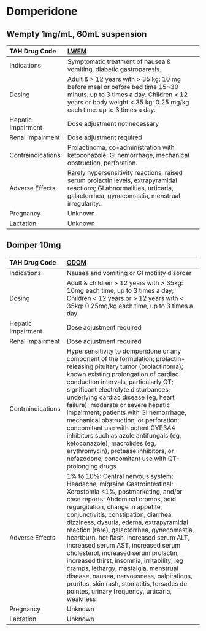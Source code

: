 # Domperidone

## Wempty 1mg/mL, 60mL suspension

| TAH Drug Code      | [LWEM](https://www.tahsda.org.tw/drugs/hissearch.php?drug_code=LWEM)                                                                                                                            |
|:-------------------|:------------------------------------------------------------------------------------------------------------------------------------------------------------------------------------------------|
| Indications        | Symptomatic treatment of nausea & vomiting, diabetic gastroparesis.                                                                                                                             |
| Dosing             | Adult & > 12 years with > 35 kg: 10 mg before meal or before bed time 15~30 minuts. up to 3 times a day. Children < 12 years or body weight < 35 kg: 0.25 mg/kg each time. up to 3 times a day. |
| Hepatic Impairment | Dose adjustment not necessary                                                                                                                                                                   |
| Renal Impairment   | Dose adjustment required                                                                                                                                                                        |
| Contraindications  | Prolactinoma; co-administration with ketoconazole; GI hemorrhage, mechanical obstruction, perforation.                                                                                          |
| Adverse Effects    | Rarely hypersensitivity reactions, raised serum prolactin levels, extrapyramidal reactions; GI abnormalities, urticaria, galactorrhea, gynecomastia, menstrual irregularity.                    |
| Pregnancy          | Unknown                                                                                                                                                                                         |
| Lactation          | Unknown                                                                                                                                                                                         |

## Domper 10mg

| TAH Drug Code      | [ODOM](https://www.tahsda.org.tw/drugs/hissearch.php?drug_code=ODOM)                                                                                                                                                                                                                                                                                                                                                                                                                                                                                                                                                                                                       |
|:-------------------|:---------------------------------------------------------------------------------------------------------------------------------------------------------------------------------------------------------------------------------------------------------------------------------------------------------------------------------------------------------------------------------------------------------------------------------------------------------------------------------------------------------------------------------------------------------------------------------------------------------------------------------------------------------------------------|
| Indications        | Nausea and vomiting or GI motility disorder                                                                                                                                                                                                                                                                                                                                                                                                                                                                                                                                                                                                                                |
| Dosing             | Adult & children > 12 years with > 35kg: 10mg each time, up to 3 times a day; Children < 12 years or > 12 years with < 35kg: 0.25mg/kg each time, up to 3 times a day.                                                                                                                                                                                                                                                                                                                                                                                                                                                                                                     |
| Hepatic Impairment | Dose adjustment required                                                                                                                                                                                                                                                                                                                                                                                                                                                                                                                                                                                                                                                   |
| Renal Impairment   | Dose adjustment required                                                                                                                                                                                                                                                                                                                                                                                                                                                                                                                                                                                                                                                   |
| Contraindications  | Hypersensitivity to domperidone or any component of the formulation; prolactin-releasing pituitary tumor (prolactinoma); known existing prolongation of cardiac conduction intervals, particularly QT; significant electrolyte disturbances; underlying cardiac disease (eg, heart failure); moderate or severe hepatic impairment; patients with GI hemorrhage, mechanical obstruction, or perforation; concomitant use with potent CYP3A4 inhibitors such as azole antifungals (eg, ketoconazole), macrolides (eg, erythromycin), protease inhibitors, or nefazodone; concomitant use with QT-prolonging drugs                                                           |
| Adverse Effects    | 1% to 10%: Central nervous system: Headache, migraine Gastrointestinal: Xerostomia <1%, postmarketing, and/or case reports: Abdominal cramps, acid regurgitation, change in appetite, conjunctivitis, constipation, diarrhea, dizziness, dysuria, edema, extrapyramidal reaction (rare), galactorrhea, gynecomastia, heartburn, hot flash, increased serum ALT, increased serum AST, increased serum cholesterol, increased serum prolactin, increased thirst, insomnia, irritability, leg cramps, lethargy, mastalgia, menstrual disease, nausea, nervousness, palpitations, pruritus, skin rash, stomatitis, torsades de pointes, urinary frequency, urticaria, weakness |
| Pregnancy          | Unknown                                                                                                                                                                                                                                                                                                                                                                                                                                                                                                                                                                                                                                                                    |
| Lactation          | Unknown                                                                                                                                                                                                                                                                                                                                                                                                                                                                                                                                                                                                                                                                    |

